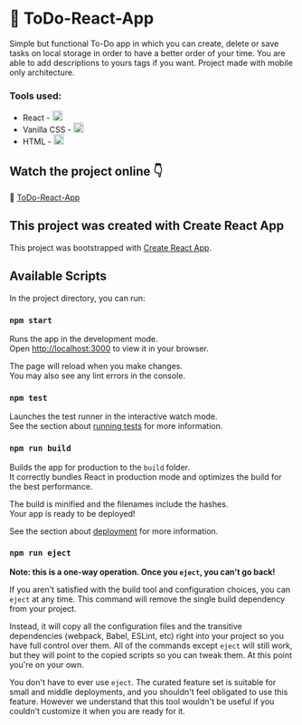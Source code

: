 # 📄 ToDo-React-App

Simple but functional To-Do app in which you can create, delete or save tasks on local storage in order to have a better order of your time. You are able to add descriptions to yours tags if you want. Project made with mobile only architecture.

### Tools used:
- React - <img src="https://skills.thijs.gg/icons?i=react" width="18px">
- Vanilla CSS - <img src="https://skills.thijs.gg/icons?i=css" width="18px">
- HTML - <img src="https://skills.thijs.gg/icons?i=html" width="18px">

## Watch the project online 👇

🔗 [ToDo-React-App](https://react-app-to-do.netlify.app/)

## This project was created with Create React App

This project was bootstrapped with [Create React App](https://github.com/facebook/create-react-app).

## Available Scripts

In the project directory, you can run:

### `npm start`

Runs the app in the development mode.\
Open [http://localhost:3000](http://localhost:3000) to view it in your browser.

The page will reload when you make changes.\
You may also see any lint errors in the console.

### `npm test`

Launches the test runner in the interactive watch mode.\
See the section about [running tests](https://facebook.github.io/create-react-app/docs/running-tests) for more information.

### `npm run build`

Builds the app for production to the `build` folder.\
It correctly bundles React in production mode and optimizes the build for the best performance.

The build is minified and the filenames include the hashes.\
Your app is ready to be deployed!

See the section about [deployment](https://facebook.github.io/create-react-app/docs/deployment) for more information.

### `npm run eject`

**Note: this is a one-way operation. Once you `eject`, you can't go back!**

If you aren't satisfied with the build tool and configuration choices, you can `eject` at any time. This command will remove the single build dependency from your project.

Instead, it will copy all the configuration files and the transitive dependencies (webpack, Babel, ESLint, etc) right into your project so you have full control over them. All of the commands except `eject` will still work, but they will point to the copied scripts so you can tweak them. At this point you're on your own.

You don't have to ever use `eject`. The curated feature set is suitable for small and middle deployments, and you shouldn't feel obligated to use this feature. However we understand that this tool wouldn't be useful if you couldn't customize it when you are ready for it.
